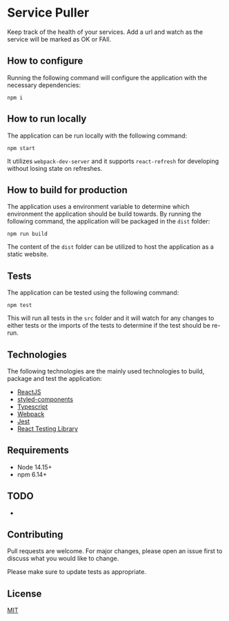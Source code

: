 # Service Puller

Keep track of the health of your services. Add a url and watch as the service will be marked as OK or FAIl.

## How to configure

Running the following command will configure the application with the necessary dependencies:

```
npm i
```

## How to run locally

The application can be run locally with the following command:

```
npm start
```

It utilizes `webpack-dev-server` and it supports `react-refresh` for developing without losing state on refreshes.

## How to build for production

The application uses a environment variable to determine which environment the application should be build towards. By running the following command, the application will be packaged in the `dist` folder:

```
npm run build
```

The content of the `dist` folder can be utilized to host the application
as a static website.

## Tests

The application can be tested using the following command:

```
npm test
```

This will run all tests in the `src` folder and it will watch for any changes to either tests or the imports of the tests to determine if the test should be re-run.

## Technologies

The following technologies are the mainly used technologies to build, package and test the application:

- [ReactJS](https://reactjs.org/)
- [styled-components](https://styled-components.com/)
- [Typescript](https://www.typescriptlang.org/)
- [Webpack](https://webpack.js.org/)
- [Jest](https://jestjs.io/)
- [React Testing Library](https://testing-library.com/)

## Requirements

- Node 14.15+
- npm 6.14+

## TODO

-

## Contributing

Pull requests are welcome. For major changes, please open an issue first to discuss what you would like to change.

Please make sure to update tests as appropriate.

## License

[MIT](https://choosealicense.com/licenses/mit/)

